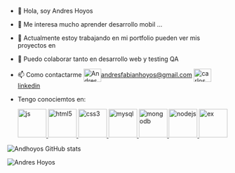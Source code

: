 - 👋 Hola, soy Andres Hoyos     
- 👀 Me interesa mucho aprender desarrollo mobil ...
- 🌱 Actualmente estoy trabajando en mi portfolio pueden ver mis proyectos en <a href="https://github.com/andhoyos" target="blank"></a>
- 💞️ Puedo colaborar tanto en desarrollo web y testing QA
- 📫 Como contactarme <a href="mailto:andresfabianhoyos@gmail.com " target="blank"><img align="center" src="https://cdn.jsdelivr.net/npm/simple-icons@3.0.1/icons/gmail.svg" alt="Andres Hoyos" height="30" width="40" />andresfabianhoyos@gmail.com</a> <a href="https://www.linkedin.com/in/andres-fabian-hoyos-9bb161189/" target="blank"><img align="center" src="https://cdn.jsdelivr.net/npm/simple-icons@3.0.1/icons/linkedin.svg" alt="carlos salvador díaz" height="30" width="40" />linkedin</a>

- Tengo conociemtos en: <p align="left"> 
   <a href="https://developer.mozilla.org/es/docs/Web/JavaScript" target="_blank"> <img src="https://cdn.jsdelivr.net/gh/devicons/devicon/icons/javascript/javascript-original.svg" alt="js" width="65" height="65"/> </a>
  <a href="https://developer.mozilla.org/es/docs/Glossary/HTML5" target="_blank"> <img src="https://cdn.jsdelivr.net/gh/devicons/devicon/icons/html5/html5-original-wordmark.svg" alt="html5" width="65" height="65"/> </a>
  <a href="https://developer.mozilla.org/es/docs/Web/CSS" target="_blank"> <img src="https://cdn.jsdelivr.net/gh/devicons/devicon/icons/css3/css3-original-wordmark.svg" alt="css3" width="65" height="65"/> </a>
  <a href="https://www.mysql.com/" target="_blank"> <img src="https://cdn.jsdelivr.net/gh/devicons/devicon/icons/mysql/mysql-original-wordmark.svg" alt="mysql" width="65" height="65"/> </a>
  <a href="https://www.mongodb.com/" target="_blank"> <img src="https://cdn.jsdelivr.net/gh/devicons/devicon/icons/mongodb/mongodb-original-wordmark.svg" alt="mongodb" width="65" height="65"/> </a>
  <a href="https://nodejs.org" target="_blank"> <img src="https://cdn.jsdelivr.net/gh/devicons/devicon/icons/nodejs/nodejs-original-wordmark.svg" alt="nodejs" width="65" height="65"/> </a>
   <a href="https://expressjs.com/es/" target="_blank"> <img src="https://cdn.jsdelivr.net/gh/devicons/devicon/icons/express/express-original.svg" alt="ex" width="65" height="65"/> </a>
 


![Andhoyos GitHub stats](https://github-readme-stats.vercel.app/api?username=andhoyos&theme=dark&show_icons=true)

<p><img align="center" src="https://github-readme-stats.vercel.app/api/top-langs?username=andhoyos&show_icons=true&locale=en&layout=compact" alt="Andres Hoyos" /></p>

